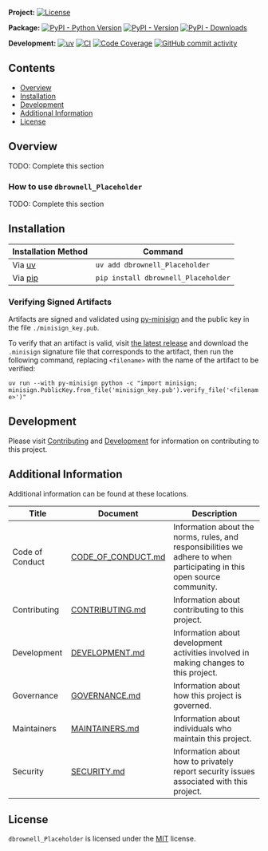 **Project:**
[![License](https://img.shields.io/github/license/davidbrownell/dbrownell_Placeholder?color=dark-green)](https://github.com/davidbrownell/dbrownell_Placeholder/blob/master/LICENSE)

**Package:**
[![PyPI - Python Version](https://img.shields.io/pypi/pyversions/dbrownell_Placeholder?color=dark-green)](https://pypi.org/project/dbrownell_Placeholder/)
[![PyPI - Version](https://img.shields.io/pypi/v/dbrownell_Placeholder?color=dark-green)](https://pypi.org/project/dbrownell_Placeholder/)
[![PyPI - Downloads](https://img.shields.io/pypi/dm/dbrownell_Placeholder)](https://pypistats.org/packages/dbrownell_Placeholder)

**Development:**
[![uv](https://img.shields.io/endpoint?url=https://raw.githubusercontent.com/astral-sh/uv/main/assets/badge/v0.json)](https://github.com/astral-sh/uv)
[![CI](https://github.com/davidbrownell/dbrownell_Placeholder/actions/workflows/CICD.yml/badge.svg)](https://github.com/davidbrownell/dbrownell_Placeholder/actions/workflows/CICD.yml)
[![Code Coverage](https://img.shields.io/endpoint?url=https://gist.githubusercontent.com/davidbrownell/f15146b1b8fdc0a5d45ac0eb786a84f7/raw/dbrownell_Placeholder_code_coverage.json)](https://github.com/davidbrownell/dbrownell_Placeholder/actions)
[![GitHub commit activity](https://img.shields.io/github/commit-activity/y/davidbrownell/dbrownell_Placeholder?color=dark-green)](https://github.com/davidbrownell/dbrownell_Placeholder/commits/main/)

<!-- Content above this delimiter will be copied to the generated README.md file. DO NOT REMOVE THIS COMMENT, as it will cause regeneration to fail. -->

## Contents
- [Overview](#overview)
- [Installation](#installation)
- [Development](#development)
- [Additional Information](#additional-information)
- [License](#license)

## Overview
TODO: Complete this section

### How to use `dbrownell_Placeholder`
TODO: Complete this section

<!-- Content below this delimiter will be copied to the generated README.md file. DO NOT REMOVE THIS COMMENT, as it will cause regeneration to fail. -->

## Installation

| Installation Method | Command |
| --- | --- |
| Via [uv](https://github.com/astral-sh/uv) | `uv add dbrownell_Placeholder` |
| Via [pip](https://pip.pypa.io/en/stable/) | `pip install dbrownell_Placeholder` |

### Verifying Signed Artifacts
Artifacts are signed and validated using [py-minisign](https://github.com/x13a/py-minisign) and the public key in the file `./minisign_key.pub`.

To verify that an artifact is valid, visit [the latest release](https://github.com/davidbrownell/dbrownell_Placeholder/releases/latest) and download the `.minisign` signature file that corresponds to the artifact, then run the following command, replacing `<filename>` with the name of the artifact to be verified:

`uv run --with py-minisign python -c "import minisign; minisign.PublicKey.from_file('minisign_key.pub').verify_file('<filename>')"`

## Development
Please visit [Contributing](https://github.com/davidbrownell/dbrownell_Placeholder/blob/main/CONTRIBUTING.md) and [Development](https://github.com/davidbrownell/dbrownell_Placeholder/blob/main/DEVELOPMENT.md) for information on contributing to this project.

## Additional Information
Additional information can be found at these locations.

| Title | Document | Description |
| --- | --- | --- |
| Code of Conduct | [CODE_OF_CONDUCT.md](https://github.com/davidbrownell/dbrownell_Placeholder/blob/main/CODE_OF_CONDUCT.md) | Information about the norms, rules, and responsibilities we adhere to when participating in this open source community. |
| Contributing | [CONTRIBUTING.md](https://github.com/davidbrownell/dbrownell_Placeholder/blob/main/CONTRIBUTING.md) | Information about contributing to this project. |
| Development | [DEVELOPMENT.md](https://github.com/davidbrownell/dbrownell_Placeholder/blob/main/DEVELOPMENT.md) | Information about development activities involved in making changes to this project. |
| Governance | [GOVERNANCE.md](https://github.com/davidbrownell/dbrownell_Placeholder/blob/main/GOVERNANCE.md) | Information about how this project is governed. |
| Maintainers | [MAINTAINERS.md](https://github.com/davidbrownell/dbrownell_Placeholder/blob/main/MAINTAINERS.md) | Information about individuals who maintain this project. |
| Security | [SECURITY.md](https://github.com/davidbrownell/dbrownell_Placeholder/blob/main/SECURITY.md) | Information about how to privately report security issues associated with this project. |

## License
`dbrownell_Placeholder` is licensed under the <a href="https://choosealicense.com/licenses/MIT/" target="_blank">MIT</a> license.
